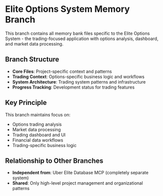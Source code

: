 # Elite Options System Memory Branch

This branch contains all memory bank files specific to the Elite Options System - the trading-focused application with options analysis, dashboard, and market data processing.

## Branch Structure

- **Core Files**: Project-specific context and patterns
- **Trading Context**: Options-specific business logic and workflows
- **System Architecture**: Trading system patterns and infrastructure
- **Progress Tracking**: Development status for trading features

## Key Principle

This branch maintains focus on:
- Options trading analysis
- Market data processing
- Trading dashboard and UI
- Financial data workflows
- Trading-specific business logic

## Relationship to Other Branches

- **Independent from**: Uber Elite Database MCP (completely separate system)
- **Shared**: Only high-level project management and organizational patterns